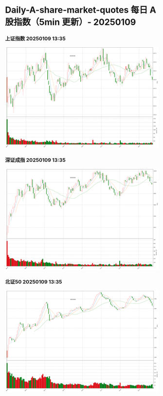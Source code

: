 
# Daily-A-share-market-quotes 每日 A 股指数（5min 更新）- 20250109

### 上证指数 20250109 13:35
![](./fig/2025/1/20250109-sh000001.png)

### 深证成指 20250109 13:35
![](./fig/2025/1/20250109-sz399001.png)

### 北证50 20250109 13:35
![](./fig/2025/1/20250109-bj899050.png)
